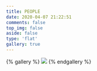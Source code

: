 ```yaml
---
title: PEOPLE
date: 2020-04-07 21:22:51
comments: false
top_img: false
aside: false
type: 'flat'
gallery: true
---
```

<div id='article-container'>

{% gallery %}
![](https://img-1253324855.cos.ap-chengdu.myqcloud.com/picgo/20210725005042.jpg)
{% endgallery %}

</div>